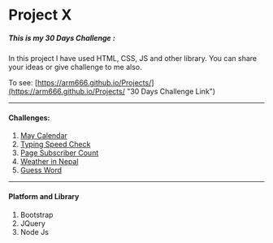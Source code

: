 # Project X

##### This is my 30 Days Challenge :
In this project I have used HTML, CSS, JS and other library. 
You can share your ideas or give challenge to me also.

To see: 
[https://arm666.github.io/Projects/](https://arm666.github.io/Projects/ "30 Days Challenge Link")
___


#### Challenges:
1. [May Calendar]
1. [Typing Speed Check]
1. [Page Subscriber Count]
1. [Weather in Nepal]
1. [Guess Word]
___

#### Platform and Library
1. Bootstrap
1. JQuery
1. Node Js

[May Calendar]:<https://arm666.github.io/Projects/01%20calander/index.html>
[Typing Speed Check]:<https://arm666.github.io/Projects/02%20typing-speed/index.html>
[Page Subscriber Count]:<https://arm666.github.io/Projects/03%20page%20subscriber%20count/index.html>
[Weather in Nepal]:<https://arm666.github.io/Projects/04%20weather/index.html>
[Guess Word]:<https://arm666.github.io/Projects/05%20Guess%20Word/index.html>
